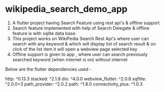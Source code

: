 # wikipedia_search_demo_app

1. A flutter project having Search Feature using rest api's & offline support
2. Search feature implemented with help of Search Delegate & offline feature is with sqlite data base.
3. This project works on WikiPedia Search Rest Api's where user can search with any keyword & which will display list of search result & on click of the list item it will open a webview page selected key
4. Offline support is given to app , where user can search previously searched keyword (when internet is on) without internet

Below are the flutter dependencies used -

  http: ^0.13.3
  stacked: ^2.1.8
  dio: ^4.0.0
  webview_flutter: ^2.0.8
  sqflite: ^2.0.0+3
  path_provider: ^2.0.2
  path: ^1.8.0
  connectivity_plus: ^1.0.3




